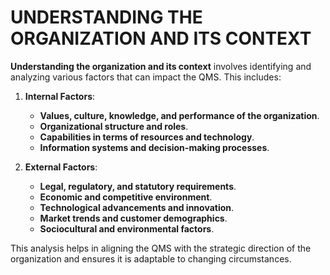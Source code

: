 # UNDERSTANDING THE ORGANIZATION AND ITS CONTEXT

**Understanding the organization and its context** involves identifying and analyzing various factors that can impact the QMS. This includes:

1. **Internal Factors**:

   * **Values, culture, knowledge, and performance of the organization**.
   * **Organizational structure and roles**.
   * **Capabilities in terms of resources and technology**.
   * **Information systems and decision-making processes**.

2. **External Factors**:

   * **Legal, regulatory, and statutory requirements**.
   * **Economic and competitive environment**.
   * **Technological advancements and innovation**.
   * **Market trends and customer demographics**.
   * **Sociocultural and environmental factors**.

This analysis helps in aligning the QMS with the strategic direction of the organization and ensures it is adaptable to changing circumstances.

